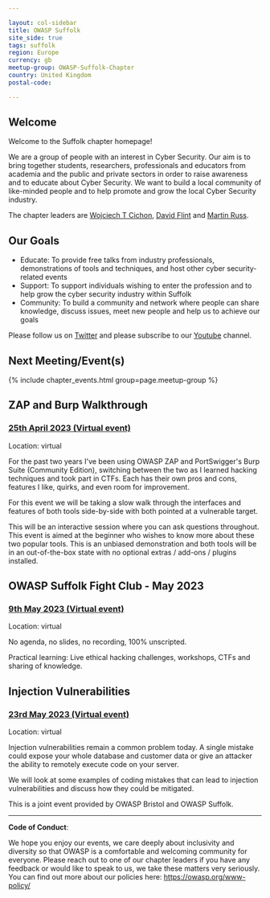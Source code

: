 ```yaml
---

layout: col-sidebar
title: OWASP Suffolk
site_side: true
tags: suffolk
region: Europe
currency: gb
meetup-group: OWASP-Suffolk-Chapter
country: United Kingdom
postal-code: 

---
```


## Welcome

Welcome to the Suffolk chapter homepage!

We are a group of people with an interest in Cyber Security. Our aim is to bring together students, researchers, professionals and educators from academia and the public and private sectors in order to raise awareness and to educate about Cyber Security. We want to build a local community of like-minded people and to help promote and grow the local Cyber Security industry.

The chapter leaders are <a href="mailto:wojciech.cichon@owasp.org">Wojciech T Cichon</a>, 
<a href="mailto:david.flint@owasp.org">David Flint</a> and <a href="mailto:martin.russ@owasp.org">Martin Russ</a>.

## Our Goals

- Educate: To provide free talks from industry professionals, demonstrations of tools and techniques, and host other cyber security-related events
- Support: To support individuals wishing to enter the profession and to help grow the cyber security industry within Suffolk
- Community: To build a community and network where people can share knowledge, discuss issues, meet new people and help us to achieve our goals

Please follow us on [Twitter](https://twitter.com/owaspsuffolk)  and please subscribe to our [Youtube](https://www.youtube.com/channel/UCGU_bGraZZZc37pQytdaH6w) channel.

## Next Meeting/Event(s)
{% include chapter_events.html group=page.meetup-group %}

## ZAP and Burp Walkthrough ##

### [25th April 2023 (Virtual event)](https://www.meetup.com/owasp-suffolk-chapter/events/291848350/)

Location: virtual

For the past two years I've been using OWASP ZAP and PortSwigger's Burp Suite (Community Edition), switching between the two as I learned hacking techniques and took part in CTFs. Each has their own pros and cons, features I like, quirks, and even room for improvement.

For this event we will be taking a slow walk through the interfaces and features of both tools side-by-side with both pointed at a vulnerable target.

This will be an interactive session where you can ask questions throughout. This event is aimed at the beginner who wishes to know more about these two popular tools. This is an unbiased demonstration and both tools will be in an out-of-the-box state with no optional extras / add-ons / plugins installed.

## OWASP Suffolk Fight Club - May 2023 ##

### [9th May 2023 (Virtual event)](https://www.meetup.com/owasp-suffolk-chapter/events/291864867/)

Location: virtual

No agenda, no slides, no recording, 100% unscripted.

Practical learning: Live ethical hacking challenges, workshops, CTFs and sharing of knowledge.

## Injection Vulnerabilities ##

### [23rd May 2023 (Virtual event)](https://www.meetup.com/owasp-suffolk-chapter/events/291863605/)

Location: virtual

Injection vulnerabilities remain a common problem today. A single mistake could expose your whole database and customer data or give an attacker the ability to remotely execute code on your server.

We will look at some examples of coding mistakes that can lead to injection vulnerabilities and discuss how they could be mitigated.

This is a joint event provided by OWASP Bristol and OWASP Suffolk.

----

**Code of Conduct**:


We hope you enjoy our events, we care deeply about inclusivity and diversity so that OWASP is a comfortable and welcoming community for everyone. Please reach out to one of our chapter leaders if you have any feedback or would like to speak to us, we take these matters very seriously. You can find out more about our policies here: <https://owasp.org/www-policy/>
